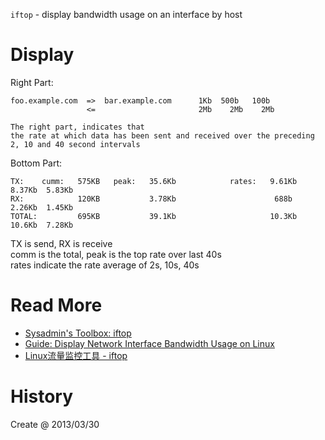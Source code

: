 `iftop` - display bandwidth usage on an interface by host

# Display #

Right Part:

	foo.example.com  =>  bar.example.com      1Kb  500b   100b
					 <=                       2Mb    2Mb    2Mb
					 
	The right part, indicates that 
	the rate at which data has been sent and received over the preceding 2, 10 and 40 second intervals


Bottom Part:

	TX:    cumm:   575KB   peak:   35.6Kb            rates:   9.61Kb  8.37Kb  5.83Kb
	RX:            120KB           3.78Kb                      688b   2.26Kb  1.45Kb
	TOTAL:         695KB           39.1Kb                     10.3Kb  10.6Kb  7.28Kb

TX is send, RX is receive  
comm is the total, peak is the top rate over last 40s  
rates indicate the rate average of 2s, 10s, 40s  


# Read More #

* [Sysadmin's Toolbox: iftop](http://www.linuxjournal.com/content/sysadmins-toolbox-iftop|The)
* [Guide: Display Network Interface Bandwidth Usage on Linux](http://www.thegeekstuff.com/2008/12/iftop-guide-display-network-interface-bandwidth-usage-on-linux/|IFTOP)
* [Linux流量监控工具 - iftop](http://www.vpser.net/manage/iftop.html)

# History #

Create @ 2013/03/30


